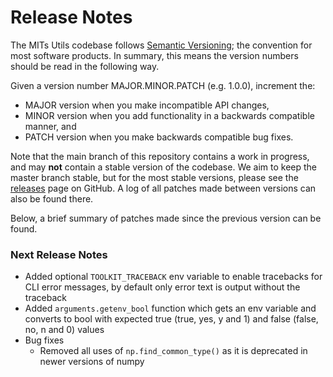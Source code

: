 # Release Notes

The MITs Utils codebase follows [Semantic Versioning](https://semver.org/); the convention
for most software products. In summary, this means the version numbers should be read in the
following way.

Given a version number MAJOR.MINOR.PATCH (e.g. 1.0.0), increment the:

- MAJOR version when you make incompatible API changes,
- MINOR version when you add functionality in a backwards compatible manner, and
- PATCH version when you make backwards compatible bug fixes.

Note that the main branch of this repository contains a work in progress, and  may **not**
contain a stable version of the codebase. We aim to keep the master branch stable, but for the
most stable versions, please see the
[releases](https://github.com/Transport-for-the-North/caf.toolkit/releases)
page on GitHub. A log of all patches made between versions can also be found
there.

Below, a brief summary of patches made since the previous version can be found.

### Next Release Notes

- Added optional `TOOLKIT_TRACEBACK` env variable to enable tracebacks for CLI error
  messages, by default only error text is output without the traceback
- Added `arguments.getenv_bool` function which gets an env variable and converts to bool
  with expected true (true, yes, y and 1) and false (false, no, n and 0) values
- Bug fixes
  - Removed all uses of `np.find_common_type()` as it is deprecated in newer versions of numpy 